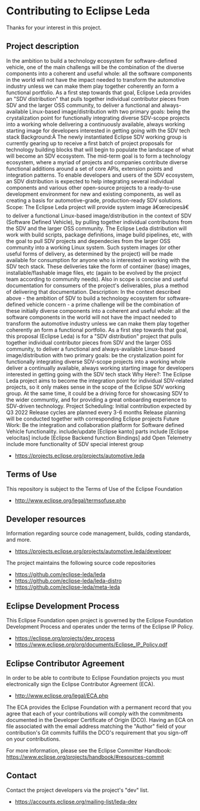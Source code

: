 # Contributing to Eclipse Leda

Thanks for your interest in this project.

## Project description

In the ambition to build a technology ecosystem for software-defined vehicle,
one of the main challengs will be the combination of the diverse components into
a coherent and useful whole: all the software components in the world will not
have the impact needed to transform the automotive industry unless we can make
them play together coherently an form a functional portfolio. As a first step
towards that goal, Eclipse Leda provides an "SDV distribution" that pulls
together individual contributor pieces from SDV and the larger OSS community, to
deliver a functional and always-available Linux-based image/distribution with
two primary goals: being the crystalization point for functionally integrating
diverse SDV-scope projects into a working whole delivering a continuously
available, always working starting image for developers interested in getting
going with the SDV tech stack Background:Â  The newly instantiated Eclipse SDV
working group is currently gearing up to receive a first batch of project
proposals for technology building blocks that will begin to populate the
landscape of what will become an SDV ecosystem. The mid-term goal is to form a
technology ecosystem, where a myriad of projects and companies contribute
diverse functional additions around a set of core APIs, extension points and
integration patterns. To enable developers and users of the SDV ecosystem, an
SDV distribution is expected to help integrating several individual components
and various other open-source projects to a ready-to-use development environment
for new and existing components, as well as creating a basis for
automotive-grade, production-ready SDV solutions. Scope: The Eclipse Leda
project will provide system image â€œrecipesâ€ to deliver a functional
Linux-based image/distribution in the context of SDV (Software Defined Vehicle),
by pulling together individual contributons from the SDV and the larger OSS
community. The Eclipse Leda distribution will work with build scripts, package
definitions, image build pipelines, etc, with the goal to pull SDV projects and
dependecies from the larger OSS community into a working Linux system. Such
system images (or other useful forms of delivery, as determined by the project)
will be made available for consumption for anyone who is interested in working
with the SDV tech stack. These deliveries take the form of container (base)
images, installable/flashable image files, etc (again to be evolved by the
project team according to community needs). Also in scope is concise and useful
documentation for consumers of the project's deliverables, plus a method of
delivering that documentation. Description: In the context described above - the
ambition of SDV to build a technology ecosystem for software-defined vehicle
concern - a prime challenge will be the combination of these initially diverse
components into a coherent and useful whole: all the software components in the
world will not have the impact needed to transform the automotive industry
unless we can make them play together coherently an form a functional portfolio.
As a first step towards that goal, this proposal (Eclipse Leda) is for a "SDV
distribution" project that pulls together individual contributor pieces from SDV
and the larger OSS community, to deliver a functional and always-available
Linux-based image/distribution with two primary goals: be the crystalization
point for functionally integrating diverse SDV-scope projects into a working
whole deliver a continually available, always working starting image for
developers interested in getting going with the SDV tech stack Why Here?: The
Eclipse Leda project aims to become the integration point for individual
SDV-related projects, so it only makes sense in the scope of the Eclipse SDV
working group. At the same time, it could be a driving force for showcasing SDV
to the wider communtiy, and for providing a great onboarding experience to
SDV-driven technology. Project Scheduling: Initial contribution expected by Q3
2022 Release cycles are planned every 3-6 months Release planning will be
conducted together with corresponding Eclipse projects Future Work: Be the
integration and collaboration platform for Software defined Vehicle
functionality. include/update [Eclipse kanto] parts include [Eclipse velocitas]
include [Eclipse Backend function Bindings] add Open Telemetry include more
functionality of SDV special interest group

* https://projects.eclipse.org/projects/automotive.leda

## Terms of Use

This repository is subject to the Terms of Use of the Eclipse Foundation

* http://www.eclipse.org/legal/termsofuse.php

## Developer resources

Information regarding source code management, builds, coding standards, and
more.

* https://projects.eclipse.org/projects/automotive.leda/developer

The project maintains the following source code repositories

* https://github.com/eclipse-leda/leda
* https://github.com/eclipse-leda/leda-distro
* https://github.com/eclipse-leda/meta-leda

## Eclipse Development Process

This Eclipse Foundation open project is governed by the Eclipse Foundation
Development Process and operates under the terms of the Eclipse IP Policy.

* https://eclipse.org/projects/dev_process
* https://www.eclipse.org/org/documents/Eclipse_IP_Policy.pdf

## Eclipse Contributor Agreement

In order to be able to contribute to Eclipse Foundation projects you must
electronically sign the Eclipse Contributor Agreement (ECA).

* http://www.eclipse.org/legal/ECA.php

The ECA provides the Eclipse Foundation with a permanent record that you agree
that each of your contributions will comply with the commitments documented in
the Developer Certificate of Origin (DCO). Having an ECA on file associated with
the email address matching the "Author" field of your contribution's Git commits
fulfills the DCO's requirement that you sign-off on your contributions.

For more information, please see the Eclipse Committer Handbook:
https://www.eclipse.org/projects/handbook/#resources-commit

## Contact

Contact the project developers via the project's "dev" list.

* https://accounts.eclipse.org/mailing-list/leda-dev

